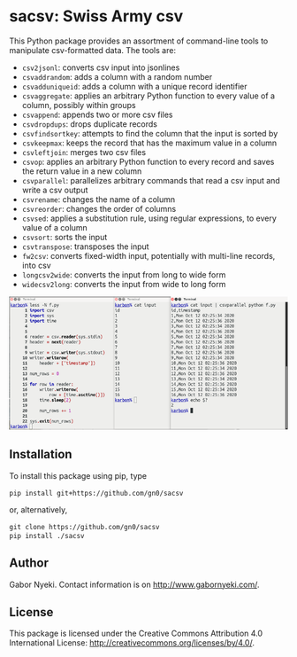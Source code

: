 
# sacsv: Swiss Army csv

This Python package provides an assortment of command-line tools to manipulate csv-formatted data.
The tools are:

- `csv2jsonl`: converts csv input into jsonlines
- `csvaddrandom`: adds a column with a random number
- `csvadduniqueid`: adds a column with a unique record identifier
- `csvaggregate`: applies an arbitrary Python function to every value of a column, possibly within groups
- `csvappend`: appends two or more csv files
- `csvdropdups`: drops duplicate records
- `csvfindsortkey`: attempts to find the column that the input is sorted by
- `csvkeepmax`: keeps the record that has the maximum value in a column
- `csvleftjoin`: merges two csv files
- `csvop`: applies an arbitrary Python function to every record and saves the return value in a new column
- `csvparallel`: parallelizes arbitrary commands that read a csv input and write a csv output
- `csvrename`: changes the name of a column
- `csvreorder`: changes the order of columns
- `csvsed`: applies a substitution rule, using regular expressions, to every value of a column
- `csvsort`: sorts the input
- `csvtranspose`: transposes the input
- `fw2csv`: converts fixed-width input, potentially with multi-line records, into csv
- `longcsv2wide`: converts the input from long to wide form
- `widecsv2long`: converts the input from wide to long form

![Illustration of `csvparallel` executing `f.py` in 8 jobs](examples/csvparallel.png)

## Installation

To install this package using pip, type

```
pip install git+https://github.com/gn0/sacsv
```

or, alternatively,

```
git clone https://github.com/gn0/sacsv
pip install ./sacsv
```

## Author

Gabor Nyeki.  Contact information is on http://www.gabornyeki.com/.

## License

This package is licensed under the Creative Commons Attribution 4.0 International License: http://creativecommons.org/licenses/by/4.0/.

